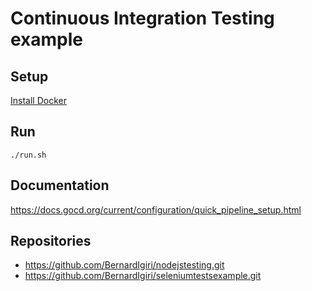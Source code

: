 # Continuous Integration Testing example

## Setup

[Install Docker](https://docs.docker.com/engine/install/)

## Run

`./run.sh`


## Documentation

https://docs.gocd.org/current/configuration/quick_pipeline_setup.html

## Repositories

- https://github.com/BernardIgiri/nodejstesting.git
- https://github.com/BernardIgiri/seleniumtestsexample.git
